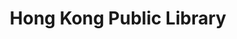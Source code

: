 ---
title: Hong Kong Public Library
member_url: https://www.hkpl.gov.hk/
geographies: ["Hong Kong"]
based: ["Hong Kong"]
ig: ["LCP"] 
services: 
tags: [""]
categories: ["Libraries"]
summary: "
Operated by the Leisure and Cultural Services Department of HKSAR Government, the Hong Kong Public Library adopted LCP for ebook ressources. LCP server and mobile applications (android +iOS) developped by Wafer Systems (Asia) Limited."
press:
active: true
layout: members
showReadTime: false
showDate: false
permalink: ""
date: 
featureImage: "https://members.edrlab.org/images/hkpl.png"
---